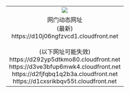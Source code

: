 ﻿<table>
  <tr></tr>
  <tr><td colspan=2 align=center><img src="https://d10j06ngfzvcd1.cloudfront.net/Up/oGate.jpg" /></td></tr>
  <tr><td colspan=2 align=center>网门动态网址<br/>(最新)
<br>https://d10j06ngfzvcd1.cloudfront.net
<br/><br/>(以下网址可能失效)
<br>https://d292yp5dtkmo80.cloudfront.net
<br>https://d3ve3bfup6mwk4.cloudfront.net
<br>https://d2fjfqbq1q2b3a.cloudfront.net
<br>https://d1cxsrikbqv55t.cloudfront.net
    </td>
  </tr>
</table>
